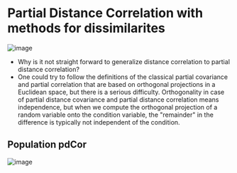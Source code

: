 # Partial Distance Correlation with methods for dissimilarites

![image](https://user-images.githubusercontent.com/89371970/134461785-0cced7ec-413c-495e-aee8-80ba2743667a.png)

- Why is it not straight forward to generalize distance  correlation to partial distance correlation?
 - One could try to follow the definitions of the classical partial covariance and partial correlation that are based on orthogonal projections in a Euclidean space, but there is a serious difficulty. 
 Orthogonality in case of partial distance covariance and partial distance correlation means independence, but when we compute the orthogonal projection of a random variable onto the condition variable, 
 the "remainder" in the difference is typically not independent of  the condition.
 
## Population pdCor
![image](https://user-images.githubusercontent.com/89371970/134946291-6e977321-d2b0-4519-b004-1f92cca85be1.png)

